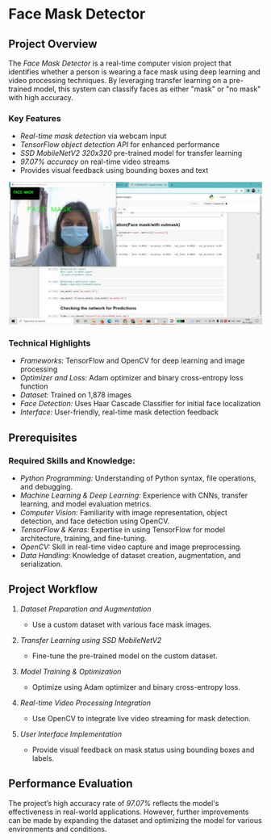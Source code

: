 # Face Mask Detector

## Project Overview
The *Face Mask Detector* is a real-time computer vision project that identifies whether a person is wearing a face mask using deep learning and video processing techniques. By leveraging transfer learning on a pre-trained model, this system can classify faces as either "mask" or "no mask" with high accuracy.

### Key Features
- *Real-time mask detection* via webcam input
- *TensorFlow object detection API* for enhanced performance
- *SSD MobileNetV2 320x320* pre-trained model for transfer learning
- *97.07% accuracy* on real-time video streams
- Provides visual feedback using bounding boxes and text
  
![Mask Detection Example](image.png.jpg)

### Technical Highlights
- *Frameworks:* TensorFlow and OpenCV for deep learning and image processing
- *Optimizer and Loss:* Adam optimizer and binary cross-entropy loss function
- *Dataset:* Trained on 1,878 images
- *Face Detection:* Uses Haar Cascade Classifier for initial face localization
- *Interface:* User-friendly, real-time mask detection feedback

## Prerequisites

### Required Skills and Knowledge:
- *Python Programming:* Understanding of Python syntax, file operations, and debugging.
- *Machine Learning & Deep Learning:* Experience with CNNs, transfer learning, and model evaluation metrics.
- *Computer Vision:* Familiarity with image representation, object detection, and face detection using OpenCV.
- *TensorFlow & Keras:* Expertise in using TensorFlow for model architecture, training, and fine-tuning.
- *OpenCV:* Skill in real-time video capture and image preprocessing.
- *Data Handling:* Knowledge of dataset creation, augmentation, and serialization.

## Project Workflow

1. *Dataset Preparation and Augmentation*
   - Use a custom dataset with various face mask images.
   
2. *Transfer Learning using SSD MobileNetV2*
   - Fine-tune the pre-trained model on the custom dataset.

3. *Model Training & Optimization*
   - Optimize using Adam optimizer and binary cross-entropy loss.
   
4. *Real-time Video Processing Integration*
   - Use OpenCV to integrate live video streaming for mask detection.
   
5. *User Interface Implementation*
   - Provide visual feedback on mask status using bounding boxes and labels.

## Performance Evaluation
The project’s high accuracy rate of *97.07%* reflects the model's effectiveness in real-world applications. However, further improvements can be made by expanding the dataset and optimizing the model for various environments and conditions.

